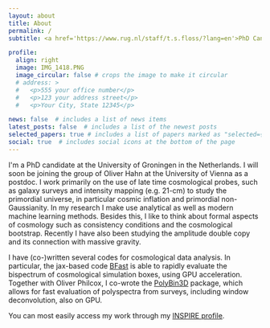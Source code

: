 ```yaml
---
layout: about
title: About
permalink: /
subtitle: <a href='https://www.rug.nl/staff/t.s.floss/?lang=en'>PhD Candidate in Theoretical Cosmology at the University of Groningen, the Netherlands.</a>

profile:
  align: right
  image: IMG_1418.PNG
  image_circular: false # crops the image to make it circular
  # address: >
  #   <p>555 your office number</p>
  #   <p>123 your address street</p>
  #   <p>Your City, State 12345</p>

news: false  # includes a list of news items
latest_posts: false  # includes a list of the newest posts
selected_papers: true # includes a list of papers marked as "selected={true}"
social: true  # includes social icons at the bottom of the page
---
```


I'm a PhD candidate at the University of Groningen in the Netherlands. I will soon be joining the group of Oliver Hahn at the University of Vienna as a postdoc. I work primarily on the use of late time cosmological probes, such as galaxy surveys and intensity mapping (e.g. 21-cm) to study the primordial universe, in particular cosmic inflation and primordial non-Gaussianity. In my research I make use analytical as well as modern machine learning methods. Besides this, I like to think about formal aspects of cosmology such as consistency conditions and the cosmological bootstrap. Recently I have also been studying the amplitude double copy and its connection with massive gravity.

I have (co-)written several codes for cosmological data analysis. In particular, the jax-based code <a href='https://github.com/tsfloss/BFast'>BFast</a>  is able to rapidly evaluate the bispectrum of cosmological simulation boxes, using GPU acceleration. Together with Oliver Philcox, I co-wrote the <a href='https://github.com/oliverphilcox/PolyBin3D'>PolyBin3D</a> package, which allows for fast evaluation of polyspectra from surveys, including window deconvolution, also on GPU.

You can most easily access my work through my <a href='https://inspirehep.net/authors/2020981'>INSPIRE profile</a>.
